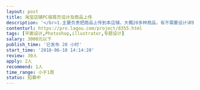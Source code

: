 ```yaml
---                
layout: post       
title: 淘宝店铺PC端首页设计及商品上传           
description: '</br>1.主要负责把商品上传到本店铺，大概20多种商品，有不需要设计详情页，只负责上传。</br>2.店铺pc端首页设计，添加链接</br>3.希望能找一个淘宝店铺装修的设计师。</br>4.北京本地设计师优先，外地作品优秀也可考虑</br>'     
contenturl: https://pro.lagou.com/project/8355.html      
tags: [平面设计,Photoshop,illustrator,专题设计]            
salary: 3000元以下          
publish_time: '已发布 20 小时'         
start_time: '2018-06-10 14:14:28'           
review: 30人                   
apply: 2人                   
recommend: 1人                   
time_range: 小于1周              
status: 招募中                  
---                 
```

